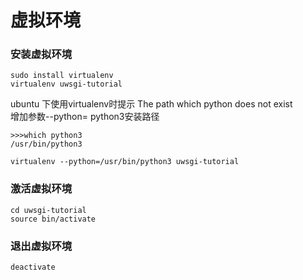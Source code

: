 # 虚拟环境
### 安装虚拟环境
```
sudo install virtualenv
virtualenv uwsgi-tutorial
```
ubuntu 下使用virtualenv时提示 The path which python does not exist    
增加参数--python= python3安装路径  
```
>>>which python3
/usr/bin/python3
```
```
virtualenv --python=/usr/bin/python3 uwsgi-tutorial
```
### 激活虚拟环境
```
cd uwsgi-tutorial
source bin/activate
```
### 退出虚拟环境
```
deactivate
```

